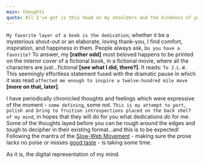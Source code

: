 ```yaml
---
main: thoughts
quote: All I've got is this head on my shoulders and the kindness of youth, let's see what I can make of it.
---
```


`My favorite layer of a book is the dedication`; whether it be a mysterious shout-out or an elaborate, loving thank-you, I find comfort, inspiration, and happiness in them.  People always ask, `Do you have a favorite?` To answer, my **\[rather odd\]** most beloved happens to be printed on the interior cover of a fictional book, in a fictional movie, where all the characters are just...fictional **\[see what I did, there?\]**. It reads: `To J.L.W.` This seemingly effortless statement fused with the dramatic pause in which it was read `affected me enough to inspire a twelve-hundred mile move` **\[more on that, later\]**.

I have periodically chronicled thoughts and feelings which were expressive of the moment - `some defining`, some not. `This is my attempt to port, polish and bring to fruition introspections placed on the back shelf of my mind`, in hopes that they will do for you what dedications _do_ for me. Some of the thoughts layed before you can be rough around the edges and tough to decipher in their existing format...and this is to be expected! Following the mantra of the [Slow-Web Movement](http://theslowweb.com/) - making sure the prose lacks no poise or misses [good taste](http://vimeo.com/24715531) - is taking some time.

As it is, the digital representation of my mind.